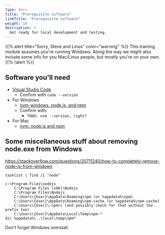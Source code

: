 ```yaml
---
type: docs
title: "Prerequisite software"
linkTitle: "Prerequisite software"
weight: 10
description: >
  Get ready for local development and testing.
---
```


{{% alert title="Sorry, Steve and Linus" color="warning" %}}
This training module assumes you're running Windows. Along the way we might
also include some info for you Mac/Linux people, but mostly
you're on your own.
{{% /alert %}}

## Software you'll need

 - [Visual Studio Code](https://code.visualstudio.com/)
   - Confirm with `code --version`
 - For Windows
   - [nvm-windows, node.js, and npm](https://docs.microsoft.com/en-us/windows/dev-environment/javascript/nodejs-on-windows)
   - Confirm with:
     - `TODO: nvm --version, right?`
 - For Mac
   - [nvm, node.js and npm](https://nodesource.com/blog/installing-node-js-tutorial-using-nvm-on-mac-os-x-and-ubuntu/)

## Some miscellaneous stuff about removing node.exe from Windows

https://stackoverflow.com/questions/20711240/how-to-completely-remove-node-js-from-windows

~~~
tasklist | find /i "node"

c:\Program Files\nodejs
    C:\Program Files (x86)\Nodejs
    C:\Program Files\Nodejs
    C:\Users\{User}\AppData\Roaming\npm (or %appdata%\npm)
    C:\Users\{User}\AppData\Roaming\npm-cache (or %appdata%\npm-cache)
    C:\Users\{User}\.npmrc (and possibly check for that without the . prefix too)
    C:\Users\{User}\AppData\Local\Temp\npm-*
dir %appdata%\..\local\temp\npm*

~~~

Don't forget Windows uninstall.
